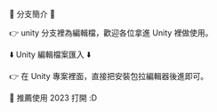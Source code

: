 🔀 分支簡介 🔀

👉 unity 分支裡為編輯檔，歡迎各位拿進 Unity 裡做使用。

⬇️ Unity 編輯檔案匯入 ⬇️

👉 在 Unity 專案裡面，直接把安裝包拉編輯器後進即可。

🎇 推薦使用 2023 打開 :D
